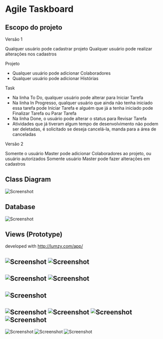 # Agile Taskboard

## Escopo do projeto

Versão 1

Qualquer usuário pode cadastrar projeto
Qualquer usuário pode realizar alterações nos cadastros

Projeto
- Qualquer usuário pode adicionar Colaboradores
- Qualquer usuário pode adicionar Histórias

Task
- Na linha To Do, qualquer usuário pode alterar para Iniciar Tarefa
- Na linha In Progresso, qualquer usuário que ainda não tenha iniciado essa tarefa pode Iniciar Tarefa e alguém que já a tenha iniciado pode Finalizar Tarefa ou Parar Tarefa
- Na linha Done, o usuário pode alterar o status para Revisar Tarefa
- Atividades que já tiveram algum tempo de desenvolvimento não podem ser deletadas, é solicitado se deseja cancelá-la, manda para a área de canceladas

Versão 2

Somente o usuário Master pode adicionar Colaboradores ao projeto, ou usuário autorizados
Somente usuário Master pode fazer alterações em cadastros

## Class Diagram

![Screenshot](https://raw.githubusercontent.com/flachadriano/agile-taskboard/master/documentation/class.png)

## Database

![Screenshot](https://raw.githubusercontent.com/flachadriano/agile-taskboard/master/documentation/database.png)

## Views (Prototype)

developed with http://lumzy.com/app/

![Screenshot](https://raw.githubusercontent.com/flachadriano/agile-taskboard/master/views/sign-up.jpg)
![Screenshot](https://raw.githubusercontent.com/flachadriano/agile-taskboard/master/views/sign-in.jpg)
-----------------------------------------------------------------------------------------------------------------
![Screenshot](https://raw.githubusercontent.com/flachadriano/agile-taskboard/master/views/projects.jpg)
![Screenshot](https://raw.githubusercontent.com/flachadriano/agile-taskboard/master/views/project-new.jpg)
-----------------------------------------------------------------------------------------------------------------
![Screenshot](https://raw.githubusercontent.com/flachadriano/agile-taskboard/master/views/collaborators.jpg)
-----------------------------------------------------------------------------------------------------------------
![Screenshot](https://raw.githubusercontent.com/flachadriano/agile-taskboard/master/views/groups.jpg)
![Screenshot](https://raw.githubusercontent.com/flachadriano/agile-taskboard/master/views/group-new.jpg)
![Screenshot](https://raw.githubusercontent.com/flachadriano/agile-taskboard/master/views/group.jpg)
![Screenshot](https://raw.githubusercontent.com/flachadriano/agile-taskboard/master/views/group-history-new.jpg)
-----------------------------------------------------------------------------------------------------------------
![Screenshot](https://raw.githubusercontent.com/flachadriano/agile-taskboard/master/views/taskboard.jpg)
![Screenshot](https://raw.githubusercontent.com/flachadriano/agile-taskboard/master/views/taskboard-history.jpg)
![Screenshot](https://raw.githubusercontent.com/flachadriano/agile-taskboard/master/views/taskboard-task.jpg)